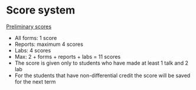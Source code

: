 # Score system

[Preliminary scores](https://disk.yandex.ru/i/DVirZzNlbUdPYg)


* All forms: 1 score
* Reports: maximum 4 scores
* Labs: 4 scores
* Max: 2 + forms + reports + labs =  11 scores
* The score is given only to students who have made at least 1 talk and 2 lab
* For the students that have non-differential credit the score will be saved for the next term
  
  

